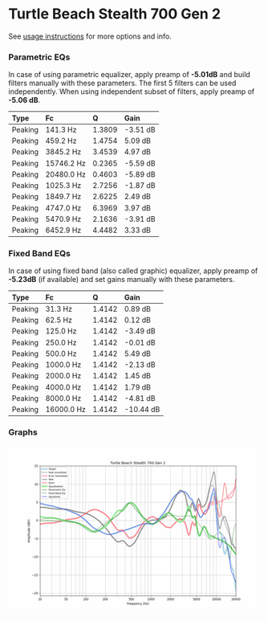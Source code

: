 # Turtle Beach Stealth 700 Gen 2
See [usage instructions](https://github.com/jaakkopasanen/AutoEq#usage) for more options and info.

### Parametric EQs
In case of using parametric equalizer, apply preamp of **-5.01dB** and build filters manually
with these parameters. The first 5 filters can be used independently.
When using independent subset of filters, apply preamp of **-5.06 dB**.

| Type    | Fc         |      Q | Gain     |
|:--------|:-----------|:-------|:---------|
| Peaking | 141.3 Hz   | 1.3809 | -3.51 dB |
| Peaking | 459.2 Hz   | 1.4754 | 5.09 dB  |
| Peaking | 3845.2 Hz  | 3.4539 | 4.97 dB  |
| Peaking | 15746.2 Hz | 0.2365 | -5.59 dB |
| Peaking | 20480.0 Hz | 0.4603 | -5.89 dB |
| Peaking | 1025.3 Hz  | 2.7256 | -1.87 dB |
| Peaking | 1849.7 Hz  | 2.6225 | 2.49 dB  |
| Peaking | 4747.0 Hz  | 6.3969 | 3.97 dB  |
| Peaking | 5470.9 Hz  | 2.1636 | -3.91 dB |
| Peaking | 6452.9 Hz  | 4.4482 | 3.33 dB  |

### Fixed Band EQs
In case of using fixed band (also called graphic) equalizer, apply preamp of **-5.23dB**
(if available) and set gains manually with these parameters.

| Type    | Fc         |      Q | Gain      |
|:--------|:-----------|:-------|:----------|
| Peaking | 31.3 Hz    | 1.4142 | 0.89 dB   |
| Peaking | 62.5 Hz    | 1.4142 | 0.12 dB   |
| Peaking | 125.0 Hz   | 1.4142 | -3.49 dB  |
| Peaking | 250.0 Hz   | 1.4142 | -0.01 dB  |
| Peaking | 500.0 Hz   | 1.4142 | 5.49 dB   |
| Peaking | 1000.0 Hz  | 1.4142 | -2.13 dB  |
| Peaking | 2000.0 Hz  | 1.4142 | 1.45 dB   |
| Peaking | 4000.0 Hz  | 1.4142 | 1.79 dB   |
| Peaking | 8000.0 Hz  | 1.4142 | -4.81 dB  |
| Peaking | 16000.0 Hz | 1.4142 | -10.44 dB |

### Graphs
![](./Turtle%20Beach%20Stealth%20700%20Gen%202.png)